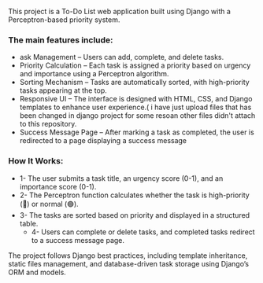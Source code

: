 This project is a To-Do List web application built using Django with a Perceptron-based priority system. 
### The main features include:
- ask Management – Users can add, complete, and delete tasks.
- Priority Calculation – Each task is assigned a priority based on urgency and importance using a Perceptron algorithm.
- Sorting Mechanism – Tasks are automatically sorted, with high-priority tasks appearing at the top.
- Responsive UI – The interface is designed with HTML, CSS, and Django templates to enhance user experience.( i have just upload files that has been changed in django project for some resoan other files didn't attach to this repository.
- Success Message Page – After marking a task as completed, the user is redirected to a page displaying a success message
### How It Works:
 - 1- The user submits a task title, an urgency score (0-1), and an importance score (0-1).
 - 2- The Perceptron function calculates whether the task is high-priority (🔴) or normal (🟢).
 - 3- The tasks are sorted based on priority and displayed in a structured table.
    - 4- Users can complete or delete tasks, and completed tasks redirect to a success message page.

The project follows Django best practices, including template inheritance, static files management, and database-driven task storage using Django’s ORM and models.
